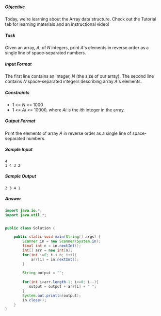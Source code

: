 ##### Objective 
Today, we're learning about the Array data structure. Check out the Tutorial tab for learning materials and an instructional video!

##### Task 
Given an array, *A*, of *N* integers, print *A*'s elements in reverse order as a single line of space-separated numbers.

##### Input Format

The first line contains an integer, *N* (the size of our array). 
The second line contains *N* space-separated integers describing array *A*'s elements.

##### Constraints
* 1 <= *N* <= 1000
* 1 <= *Ai* <= 10000, where *Ai* is the *ith* integer in the array.

##### Output Format

Print the elements of array *A* in reverse order as a single line of space-separated numbers.

##### Sample Input
```
4
1 4 3 2
```

##### Sample Output
```
2 3 4 1
```

##### Answer
```java
import java.io.*;
import java.util.*;


public class Solution {

    public static void main(String[] args) {
        Scanner in = new Scanner(System.in);
        final int n = in.nextInt();
        int[] arr = new int[n];
        for(int i=0; i < n; i++){
            arr[i] = in.nextInt();
        }
        
        String output = "";
        
        for(int i=arr.length-1; i>=0; i--){
           output = output + arr[i] + " ";
        }
        System.out.println(output);
        in.close();
    }
}
```